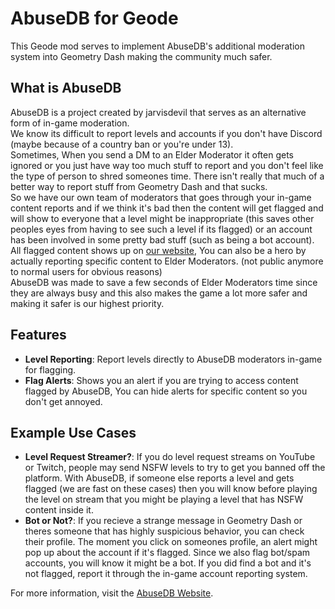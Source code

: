 # AbuseDB for Geode

This Geode mod serves to implement AbuseDB's additional moderation system into Geometry Dash making the community much safer.

## What is AbuseDB
AbuseDB is a project created by jarvisdevil that serves as an alternative form of in-game moderation.  
We know its difficult to report levels and accounts if you don't have Discord (maybe because of a country ban or you're under 13).  
Sometimes, When you send a DM to an Elder Moderator it often gets ignored or you just have way too much stuff to report and you don't feel like the type of person to shred someones time. There isn't really that much of a better way to report stuff from Geometry Dash and that sucks.  
So we have our own team of moderators that goes through your in-game content reports and if we think it's bad then the content will get flagged and will show to everyone that a level might be inappropriate (this saves other peoples eyes from having to see such a level if its flagged) or an account has been involved in some pretty bad stuff (such as being a bot account).  
All flagged content shows up on [our website](https://jarvisdevil.com/abuse/flags.php), You can also be a hero by actually reporting specific content to Elder Moderators. (not public anymore to normal users for obvious reasons)  
AbuseDB was made to save a few seconds of Elder Moderators time since they are always busy and this also makes the game a lot more safer and making it safer is our highest priority.

## Features
- **Level Reporting**: Report levels directly to AbuseDB moderators in-game for flagging.
- **Flag Alerts**: Shows you an alert if you are trying to access content flagged by AbuseDB, You can hide alerts for specific content so you don't get annoyed.

## Example Use Cases
- **Level Request Streamer?**: If you do level request streams on YouTube or Twitch, people may send NSFW levels to try to get you banned off the platform. With AbuseDB, if someone else reports a level and gets flagged (we are fast on these cases) then you will know before playing the level on stream that you might be playing a level that has NSFW content inside it.
- **Bot or Not?**: If you recieve a strange message in Geometry Dash or theres someone that has highly suspicious behavior, you can check their profile. The moment you click on someones profile, an alert might pop up about the account if it's flagged. Since we also flag bot/spam accounts, you will know it might be a bot. If you did find a bot and it's not flagged, report it through the in-game account reporting system.

For more information, visit the [AbuseDB Website](https://jarvisdevil.com/abuse).
